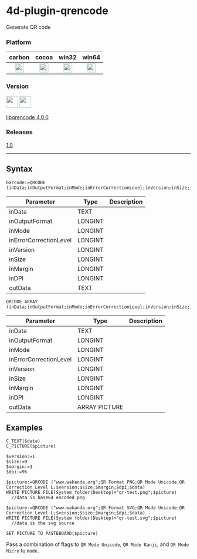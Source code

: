 # 4d-plugin-qrencode
Generate QR code

### Platform

| carbon | cocoa | win32 | win64 |
|:------:|:-----:|:---------:|:---------:|
|<img src="https://cloud.githubusercontent.com/assets/1725068/22371562/1b091f0a-e4db-11e6-8458-8653954a7cce.png" width="24" height="24" />|<img src="https://cloud.githubusercontent.com/assets/1725068/22371562/1b091f0a-e4db-11e6-8458-8653954a7cce.png" width="24" height="24" />|<img src="https://cloud.githubusercontent.com/assets/1725068/22371562/1b091f0a-e4db-11e6-8458-8653954a7cce.png" width="24" height="24" />|<img src="https://cloud.githubusercontent.com/assets/1725068/22371562/1b091f0a-e4db-11e6-8458-8653954a7cce.png" width="24" height="24" />|

### Version

<img src="https://cloud.githubusercontent.com/assets/1725068/18940649/21945000-8645-11e6-86ed-4a0f800e5a73.png" width="32" height="32" /> <img src="https://cloud.githubusercontent.com/assets/1725068/18940648/2192ddba-8645-11e6-864d-6d5692d55717.png" width="32" height="32" />

[libqrencode 4.0.0](https://fukuchi.org/works/qrencode/)

### Releases

[1.0](https://github.com/miyako/4d-plugin-qrencode/releases/tag/1.0)

---

## Syntax

```
barcode:=QRCODE (inData;inOutputFormat;inMode;inErrorCorrectionLevel;inVersion;inSize;inMargin;inDPI;outData)
```

Parameter|Type|Description
------------|------------|----
inData|TEXT|
inOutputFormat|LONGINT|
inMode|LONGINT|
inErrorCorrectionLevel|LONGINT|
inVersion|LONGINT|
inSize|LONGINT|
inMargin|LONGINT|
inDPI|LONGINT|
outData|TEXT|

```
QRCODE ARRAY (inData;inOutputFormat;inMode;inErrorCorrectionLevel;inVersion;inSize;inMargin;inDPI;outData)
```

Parameter|Type|Description
------------|------------|----
inData|TEXT|
inOutputFormat|LONGINT|
inMode|LONGINT|
inErrorCorrectionLevel|LONGINT|
inVersion|LONGINT|
inSize|LONGINT|
inMargin|LONGINT|
inDPI|LONGINT|
outData|ARRAY PICTURE|

## Examples

```
C_TEXT($data)
C_PICTURE($picture)

$version:=1
$size:=9
$margin:=1
$dpi:=96

$picture:=QRCODE ("www.wakanda.org";QR Format PNG;QR Mode Unicode;QR Correction Level L;$version;$size;$margin;$dpi;$data)
WRITE PICTURE FILE(System folder(Desktop)+"qr-test.png";$picture)
  //data is base64 encoded png

$picture:=QRCODE ("www.wakanda.org";QR Format SVG;QR Mode Unicode;QR Correction Level L;$version;$size;$margin;$dpi;$data)
WRITE PICTURE FILE(System folder(Desktop)+"qr-test.svg";$picture)
  //data is the svg source

SET PICTURE TO PASTEBOARD($picture)
```
Pass a combination of flags to ```QR Mode Unicode```, ```QR Mode Kanji```, and ```QR Mode Micro``` to ```mode```.
